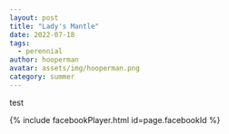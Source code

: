 ```yaml
---
layout: post
title: "Lady's Mantle"
date: 2022-07-18
tags:
  - perennial
author: hooperman
avatar: assets/img/hooperman.png
category: summer
---
```

test

{% include facebookPlayer.html id=page.facebookId %}
